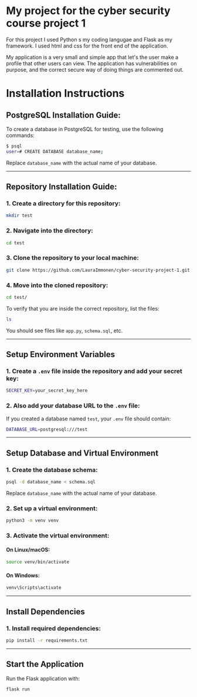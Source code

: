 # My project for the cyber security course project 1

For this project I used Python s my coding langugae and Flask as my framework.
I used html and css for the front end of the application.

My application is a very small and simple app that let's the user make a profile that other users can view.
The application has vulnerabilities on purpose, and the correct secure way of doing things are commented out.

# Installation Instructions

## PostgreSQL Installation Guide:

To create a database in PostgreSQL for testing, use the following commands:

```sh
$ psql
user=# CREATE DATABASE database_name;
```

Replace `database_name` with the actual name of your database.

---

## Repository Installation Guide:

### 1. Create a directory for this repository:

```sh
mkdir test
```

### 2. Navigate into the directory:

```sh
cd test
```

### 3. Clone the repository to your local machine:

```sh
git clone https://github.com/LauraImmonen/cyber-security-project-1.git
```

### 4. Move into the cloned repository:

```sh
cd test/
```

To verify that you are inside the correct repository, list the files:

```sh
ls
```

You should see files like `app.py`, `schema.sql`, etc.

---

## Setup Environment Variables

### 1. Create a `.env` file inside the repository and add your secret key:

```sh
SECRET_KEY=your_secret_key_here
```

### 2. Also add your database URL to the `.env` file:

If you created a database named `test`, your `.env` file should contain:

```sh
DATABASE_URL=postgresql:///test
```

---

## Setup Database and Virtual Environment

### 1. Create the database schema:

```sh
psql -d database_name < schema.sql
```

Replace `database_name` with the actual name of your database.

### 2. Set up a virtual environment:

```sh
python3 -m venv venv
```

### 3. Activate the virtual environment:

#### On **Linux/macOS**:

```sh
source venv/bin/activate
```

#### On **Windows**:

```sh
venv\Scripts\activate
```

---

## Install Dependencies

### 1. Install required dependencies:

```sh
pip install -r requirements.txt
```

---

## Start the Application

Run the Flask application with:

```sh
flask run
```
